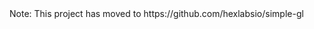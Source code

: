 
<aside class="warning">
Note: This project has moved to https://github.com/hexlabsio/simple-gl
</aside>
